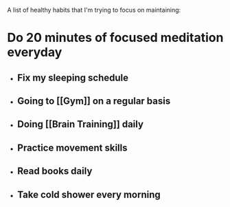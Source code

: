 A list of healthy habits that I'm trying to focus on maintaining:

# Do 20 minutes of focused meditation everyday

- ## Fix my sleeping schedule

- ## Going to [[Gym]] on a regular basis

- ## Doing [[Brain Training]] daily

- ## Practice movement skills

- ## Read books daily

- ## Take cold shower every morning


